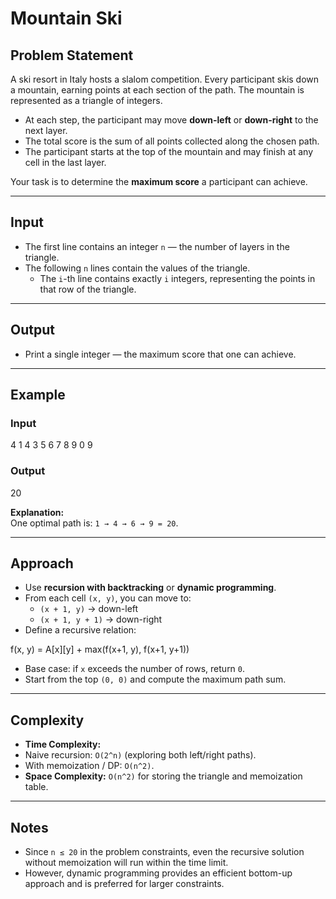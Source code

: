 # Mountain Ski

## Problem Statement
A ski resort in Italy hosts a slalom competition. Every participant skis down a mountain, earning points at each section of the path. The mountain is represented as a triangle of integers.  

- At each step, the participant may move **down-left** or **down-right** to the next layer.  
- The total score is the sum of all points collected along the chosen path.  
- The participant starts at the top of the mountain and may finish at any cell in the last layer.  

Your task is to determine the **maximum score** a participant can achieve.  

---

## Input  
- The first line contains an integer `n` — the number of layers in the triangle.  
- The following `n` lines contain the values of the triangle.  
  - The `i`-th line contains exactly `i` integers, representing the points in that row of the triangle.  

---

## Output  
- Print a single integer — the maximum score that one can achieve.  

---

## Example  
### Input  
4
1
4 3
5 6 7
8 9 0 9


### Output  
20


**Explanation:**  
One optimal path is: `1 → 4 → 6 → 9 = 20`.

---

## Approach  
- Use **recursion with backtracking** or **dynamic programming**.  
- From each cell `(x, y)`, you can move to:  
  - `(x + 1, y)` → down-left  
  - `(x + 1, y + 1)` → down-right  
- Define a recursive relation:  


f(x, y) = A[x][y] + max(f(x+1, y), f(x+1, y+1))  

- Base case: if `x` exceeds the number of rows, return `0`.  
- Start from the top `(0, 0)` and compute the maximum path sum.  

---

## Complexity  
- **Time Complexity:**  
- Naive recursion: `O(2^n)` (exploring both left/right paths).  
- With memoization / DP: `O(n^2)`.  
- **Space Complexity:** `O(n^2)` for storing the triangle and memoization table.  

---

## Notes  
- Since `n ≤ 20` in the problem constraints, even the recursive solution without memoization will run within the time limit.  
- However, dynamic programming provides an efficient bottom-up approach and is preferred for larger constraints.  
